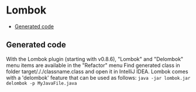 # Lombok

* [Generated code](#generated-code)

## Generated code
With the Lombok plugin (starting with v0.8.6), "Lombok" and "Delombok" menu items are available in the "Refactor" menu
Find generated class in folder target/././classname.class and open it in IntelliJ IDEA.
Lombok comes with a 'delombok' feature that can be used as follows:
`java -jar lombok.jar delombok -p MyJavaFile.java`